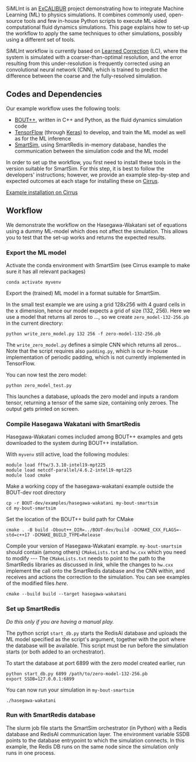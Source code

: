 SiMLInt is an [ExCALIBUR](https://excalibur.ac.uk/) project demonstrating how to integrate Machine Learning (ML) to physics simulations. It combines commonly used, open-source tools and few in-house Python scripts to execute ML-aided computational fluid dynamics simulations. This page explains how to set-up the workflow to apply the same techniques to other simulations, possibly using a different set of tools.

SiMLInt workflow is currently based on [Learned Correction](https://www.pnas.org/doi/full/10.1073/pnas.2101784118) (LC), where the system is simulated with a coarser-than-optimal resolution, and the error resulting from this under-resolution is frequently corrected using an convolutional neural network (CNN), which is trained to predict the difference between the coarse and the fully-resolved simulation. 

## Codes and Dependencies

Our example workflow uses the following tools:
* [BOUT++](https://boutproject.github.io), written in C++ and Python, as the fluid dynamics simulation code
* [TensorFlow](https://www.tensorflow.org/) (through [Keras](https://keras.io)) to develop, and train the ML model as well as for the ML inference
* [SmartSim](https://github.com/CrayLabs/SmartSim), using SmartRedis in-memory database, handles the communication between the simulation code and the ML model

In order to set up the workflow, you first need to install these tools in the version suitable for SmartSim. For this step, it is best to follow the developers' instructions; however, we provide an example step-by-step and expected outcomes at each stage for installing these on [Cirrus](https://www.cirrus.ac.uk).

[Example installation on Cirrus](./example-installation.md)

## Workflow

We demonstrate the workflow on the Hasegawa-Wakatani set of equations using a dummy ML-model which does not affect the simulation. This allows you to test that the set-up works and returns the expected results. 


### Export the ML model

Activate the conda environment with SmartSim (see Cirrus example to make sure it has all relevant packages)
```
conda activate myvenv
```

Export the (trained) ML model in a format suitable for SmartSim. 

In the small test example we are using a grid 128x256 with 4 guard cells in the x dimension, hence our model expects a grid of size (132, 256). Here we use a model that returns all zeros to ..., so we create `zero_model-132-256.pb` in the current directory:
```
python write_zero_model.py 132 256 -f zero-model-132-256.pb
```

The `write_zero_model.py` defines a simple CNN which returns all zeros... 
Note that the script requires also `padding.py`, which is our in-house implementation of periodic padding, which is not currently implemented in TensorFlow.

You can now test the zero model:
```
python zero_model_test.py
```
This launches a database, uploads the zero model and inputs a random tensor, returning a tensor of the same size, containing only zeroes. The output gets printed on screen.

### Compile Hasegawa Wakatani with SmartRedis

Hasegawa-Wakatani comes included among BOUT++ examples and gets downloaded to the system during BOUT++ installation.

With `myvenv` still active, load the following modules:
```
module load fftw/3.3.10-intel19-mpt225
module load netcdf-parallel/4.6.2-intel19-mpt225
module load cmake
```

Make a working copy of the hasegawa-wakatani example outside the BOUT-dev root directory
```
cp -r BOUT-dev/examples/hasegawa-wakatani my-bout-smartsim
cd my-bout-smartsim
```

Set the location of the BOUT++ build path for CMake
```
cmake . -B build -Dbout++_DIR=../BOUT-dev/build -DCMAKE_CXX_FLAGS=-std=c++17 -DCMAKE_BUILD_TYPE=Release
```

Compile your version of Hasegawa-Wakatani example. `my-bout-smartsim` should contain (among others) `CMakeLists.txt` and `hw.cxx` which you need to modify --- The `CMakeLists.txt` needs to point to the path to the SmartRedis libraries as discussed in *link*, while the changes to `hw.cxx` implement the call onto the SmartRedis database and the CNN within, and receives and actions the correction to the simulation. You can see examples of the modified files *here*.
```
cmake --build build --target hasegawa-wakatani
```

### Set up SmartRedis

*Do this only if you are having a manual play.*

The python script `start_db.py` starts the RedisAI database and uploads the ML model specified as the script's argument, together with the port where the database will be available. This script must be run before the simulation starts (or both added to an orchestrator).

To start the database at port 6899 with the zero model created earlier, run
```
python start_db.py 6899 /path/to/zero-model-132-256.pb
export SSDB=127.0.0.1:6899
```

You can now run your simulation in `my-bout-smartsim`
```
./hasegawa-wakatani
```


### Run with SmartRedis database

The slurm job file starts the SmartSim orchestrator (in Python) with a Redis database and RedisAI communication layer.
The environment variable SSDB points to the database entrypoint to which the simulation connects.
In this example, the Redis DB runs on the same node since the simulation only runs in one process.








